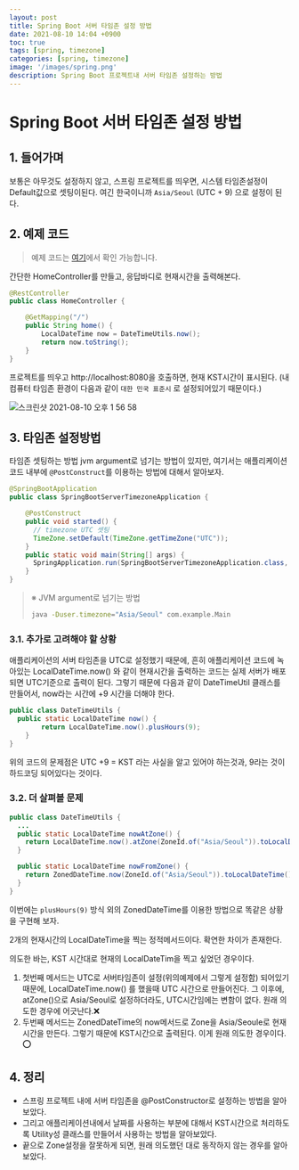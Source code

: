 ```yaml
---
layout: post
title: Spring Boot 서버 타임존 설정 방법
date: 2021-08-10 14:04 +0900
toc: true
tags: [spring, timezone]
categories: [spring, timezone]
image: '/images/spring.png'
description: Spring Boot 프로젝트내 서버 타임존 설정하는 방법
---
```

# Spring Boot 서버 타임존 설정 방법

## 1. 들어가며

보통은 아무것도 설정하지 않고, 스프링 프로젝트를 띄우면, 시스템 타임존설정이 Default값으로 셋팅이된다. 여긴 한국이니까 `Asia/Seoul`  (UTC + 9) 으로 설정이 된다. 



## 2. 예제 코드

> 예제 코드는 [여기](https://github.com/umanking/spring-boot-server-timezone)에서 확인 가능합니다.

간단한 HomeController를 만들고, 응답바디로 현재시간을 출력해본다. 

```java
@RestController
public class HomeController {

    @GetMapping("/")
    public String home() {
        LocalDateTime now = DateTimeUtils.now();
        return now.toString();
    }
}
```

프로젝트를 띄우고 http://localhost:8080을 호출하면, 현재 KST시간이 표시된다. (내 컴퓨터 타임존 환경이 다음과 같이 `대한 민국 표준시` 로 설정되어있기 때문이다.)

![스크린샷 2021-08-10 오후 1 56 58](https://user-images.githubusercontent.com/28615416/128810970-5296cb7e-bf6b-43ad-9172-66515baf8fc2.png)



## 3. 타임존 설정방법

타임존 셋팅하는 방법 jvm argument로 넘기는 방법이 있지만, 여기서는 애플리케이션 코드 내부에 `@PostConstruct`를 이용하는 방법에 대해서 알아보자.

```java
@SpringBootApplication
public class SpringBootServerTimezoneApplication {

    @PostConstruct
    public void started() {
      // timezone UTC 셋팅
      TimeZone.setDefault(TimeZone.getTimeZone("UTC"));
    }
    public static void main(String[] args) {       
      SpringApplication.run(SpringBootServerTimezoneApplication.class, args);
    }
}
```

> ※ JVM argument로 넘기는 방법
>
> ```bash
> java -Duser.timezone="Asia/Seoul" com.example.Main
> ```



### 3.1. 추가로 고려해야 할 상황 

애플리케이션의 서버 타임존을 UTC로 설정했기 때문에, 흔히 애플리케이션 코드에 녹아있는 LocalDateTime.now() 와 같이 현재시간을 출력하는 코드는 실제 서버가 배포되면 UTC기준으로 출력이 된다. 그렇기 때문에 다음과 같이 DateTimeUtil 클래스를 만들어서, now라는 시간에 +9 시간을 더해야 한다.

```java
public class DateTimeUtils {
  public static LocalDateTime now() {
        return LocalDateTime.now().plusHours(9);
    }
}
```

위의 코드의 문제점은 UTC +9 = KST 라는 사실을 알고 있어야 하는것과, 9라는 것이 하드코딩 되어있다는 것이다. 



### 3.2. 더 살펴볼 문제

```java
public class DateTimeUtils {
  ...
  public static LocalDateTime nowAtZone() {
    return LocalDateTime.now().atZone(ZoneId.of("Asia/Seoul")).toLocalDateTime();
  }

  public static LocalDateTime nowFromZone() {
    return ZonedDateTime.now(ZoneId.of("Asia/Seoul")).toLocalDateTime();
  }
}
```

이번에는 `plusHours(9)` 방식 외의 ZonedDateTime를 이용한 방법으로 똑같은 상황을 구현해 보자. 

2개의 현재시간의 LocalDateTime을 찍는 정적메서드이다. 확연한 차이가 존재한다. 

의도한 바는, KST 시간대로 현재의 LocalDateTim을 찍고 싶었던 경우이다. 

1. 첫번째 메서드는 UTC로 서버타임존이 설정(위의예제에서 그렇게 설정함) 되어있기 때문에, LocalDateTime.now() 를 했을때 UTC 시간으로 만들어진다. 그 이후에, atZone()으로 Asia/Seoul로 설정하더라도, UTC시간임에는 변함이 없다. 원래 의도한 경우에 어긋난다.❌
2. 두번째 메서드는 ZonedDateTime의 now메서드로 Zone을 Asia/Seoule로 현재 시간을 만든다. 그렇기 때문에 KST시간으로 출력된다. 이게 원래 의도한 경우이다. ⭕️



## 4. 정리
- 스프링 프로젝트 내에 서버 타임존을 @PostConstructor로 설정하는 방법을 알아보았다.
- 그리고 애플리케이션내에서 날짜를 사용하는 부분에 대해서 KST시간으로 처리하도록 Utility성 클래스를 만들어서 사용하는 방법을 알아보았다. 
- 끝으로 Zone설정을 잘못하게 되면, 원래 의도했던 대로 동작하지 않는 경우를 알아보았다.